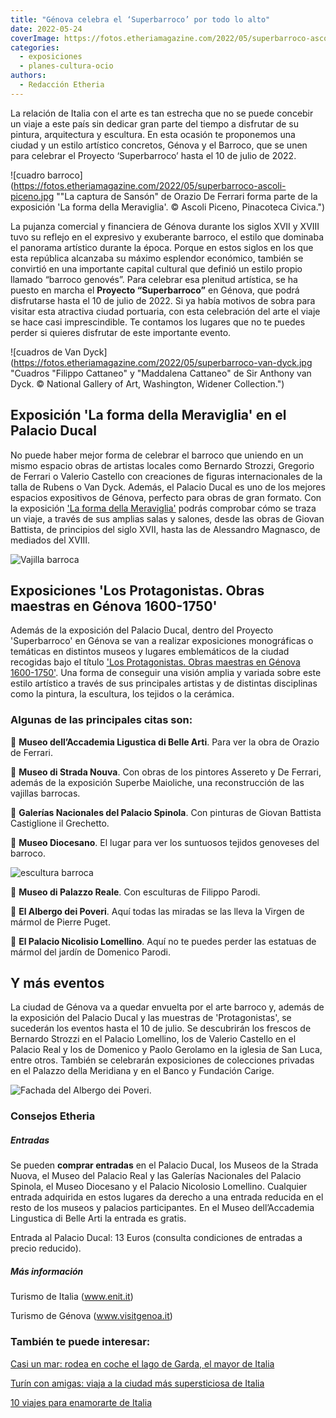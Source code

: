 ```yaml
---
title: "Génova celebra el ‘Superbarroco’ por todo lo alto"
date: 2022-05-24
coverImage: https://fotos.etheriamagazine.com/2022/05/superbarroco-ascoli-piceno.jpg
categories: 
  - exposiciones
  - planes-cultura-ocio
authors: 
  - Redacción Etheria
---
```


La relación de Italia con el arte es tan estrecha que no se puede concebir un viaje a 
este país sin dedicar gran parte del tiempo a disfrutar de su pintura, arquitectura y 
escultura. En esta ocasión te proponemos una ciudad y un estilo artístico concretos, 
Génova y el Barroco, que se unen para celebrar el Proyecto ‘Superbarroco’ hasta el 10 de 
julio de 2022. 

![cuadro barroco](https://fotos.etheriamagazine.com/2022/05/superbarroco-ascoli-piceno.jpg ""La captura de Sansón" de Orazio De Ferrari forma parte de la exposición 'La forma della Meraviglia'. © Ascoli Piceno, Pinacoteca Civica.")

La pujanza comercial y financiera de Génova durante los siglos XVII y XVIII tuvo su 
reflejo en el expresivo y exuberante barroco, el estilo que dominaba el panorama 
artístico durante la época. Porque en estos siglos en los que esta república alcanzaba 
su máximo esplendor económico, también se convirtió en una importante capital cultural 
que definió un estilo propio llamado “barroco genovés”. Para celebrar esa plenitud 
artística, se ha puesto en marcha el **Proyecto “Superbarroco”** en Génova, que podrá 
disfrutarse hasta el 10 de julio de 2022. Si ya había motivos de sobra para visitar esta 
atractiva ciudad portuaria, con esta celebración del arte el viaje se hace casi 
imprescindible. Te contamos los lugares que no te puedes perder si quieres disfrutar de 
este importante evento. 

![cuadros de Van Dyck](https://fotos.etheriamagazine.com/2022/05/superbarroco-van-dyck.jpg "Cuadros "Filippo Cattaneo" y "Maddalena Cattaneo" de Sir Anthony van Dyck. © National Gallery of Art, Washington, Widener Collection.")

## Exposición 'La forma della Meraviglia' en el Palacio Ducal

No puede haber mejor forma de celebrar el barroco que uniendo en un mismo espacio obras 
de artistas locales como Bernardo Strozzi, Gregorio de Ferrari o Valerio Castello con 
creaciones de figuras internacionales de la talla de Rubens o Van Dyck. Además, el 
Palacio Ducal es uno de los mejores espacios expositivos de Génova, perfecto para obras 
de gran formato. Con la exposición ['](https://palazzoducale.genova.it/mostra/superbarocco/)[La 
forma della Meraviglia'](https://palazzoducale.genova.it/mostra/superbarocco/) podrás 
comprobar cómo se traza un viaje, a través de sus amplias salas y salones, desde las 
obras de Giovan Battista, de principios del siglo XVII, hasta las de Alessandro 
Magnasco, de mediados del XVIII. 

![Vajilla barroca](https://fotos.etheriamagazine.com/2022/05/superbarroco-Musei-di-Strada-Nuova.jpg "Vajilla barroca en el Musei di Strada Nuova. © ENIT")

## Exposiciones 'Los Protagonistas. Obras maestras en Génova 1600-1750'

Además de la exposición del Palacio Ducal, dentro del Proyecto 'Superbarroco' en Génova 
se van a realizar exposiciones monográficas o temáticas en distintos museos y lugares 
emblemáticos de la ciudad recogidas bajo el título ['](https://www.visitgenoa.it/i-protagonisti-capolavori-genova-1600-1750#node-31547)[Los 
Protagonistas. Obras maestras en Génova 
1600-1750'](https://www.visitgenoa.it/i-protagonisti-capolavori-genova-1600-1750#node-31547). 
Una forma de conseguir una visión amplia y variada sobre este estilo artístico a través 
de sus principales artistas y de distintas disciplinas como la pintura, la escultura, 
los tejidos o la cerámica. 

### Algunas de las principales citas son:

📍 **Museo dell’Accademia Ligustica di Belle Arti**. Para ver la obra de Orazio de 
Ferrari. 

📍 **Museo di Strada Nouva**. Con obras de los pintores Assereto y De Ferrari, además de 
la exposición Superbe Maioliche, una reconstrucción de las vajillas barrocas. 

📍 **Galerías Nacionales del Palacio Spinola**. Con pinturas de Giovan Battista 
Castiglione il Grechetto. 

📍 **Museo Diocesano**. El lugar para ver los suntuosos tejidos genoveses del barroco. 

![escultura barroca](https://fotos.etheriamagazine.com/2022/05/Superbarroco-Palazzo-Reale.jpg "Escultura de Filippo Parodi en el Palazzo Reale. © ENIT")

📍 **Museo di Palazzo Reale**. Con esculturas de Filippo Parodi. 

📍 **El Albergo dei Poveri**. Aquí todas las miradas se las lleva la Virgen de mármol de 
Pierre Puget. 

📍 **El Palacio Nicolisio Lomellino**. Aquí no te puedes perder las estatuas de mármol 
del jardín de Domenico Parodi. 

## Y más eventos

La ciudad de Génova va a quedar envuelta por el arte barroco y, además de la exposición 
del Palacio Ducal y las muestras de 'Protagonistas', se sucederán los eventos hasta el 
10 de julio. Se descubrirán los frescos de Bernardo Strozzi en el Palacio Lomellino, los 
de Valerio Castello en el Palacio Real y los de Domenico y Paolo Gerolamo en la iglesia 
de San Luca, entre otros. También se celebrarán exposiciones de colecciones privadas en 
el Palazzo della Meridiana y en el Banco y Fundación Carige. 

![Fachada del Albergo dei Poveri.](https://fotos.etheriamagazine.com/2022/05/superbarroco-albergo-dei-poveri.jpg "Fachada del Albergo dei Poveri.")

### Consejos Etheria

##### Entradas

Se pueden **comprar entradas** en el Palacio Ducal, los Museos de la Strada Nuova, el 
Museo del Palacio Real y las Galerías Nacionales del Palacio Spinola, el Museo 
Diocesano y el Palacio Nicolosio Lomellino. Cualquier entrada adquirida en estos lugares 
da derecho a una entrada reducida en el resto de los museos y palacios participantes. En 
el Museo dell’Accademia Lingustica di Belle Arti la entrada es gratis. 

Entrada al Palacio Ducal: 13 Euros (consulta condiciones de entradas a precio reducido). 

##### Más información

Turismo de Italia (www.enit.it) 

Turismo de Génova (www.visitgenoa.it) 

### También te puede interesar:

[Casi un mar: rodea en coche el lago de Garda, el mayor de 
Italia](https://etheriamagazine.com/2021/09/22/ruta-en-coche-en-lago-de-garda-italia/) 

[Turín con amigas: viaja a la ciudad más supersticiosa de 
Italia](https://etheriamagazine.com/2021/07/16/que-ver-en-turin-en-un-viaje-con-amigas/) 

[10 viajes para enamorarte de 
Italia](https://etheriamagazine.com/2020/08/03/10-grandes-viajes-a-italia/)
